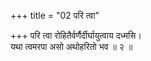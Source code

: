 +++
title = "02 परि त्वा"

+++
परि त्वा रोहितैर्वर्णैर्दीर्घायुत्वाय दध्मसि।  
यथा त्वमरपा असो अथोहरितो भव ॥ २ ॥